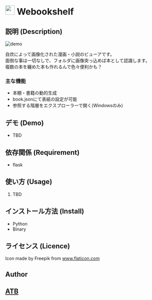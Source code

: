 # <img src="https://raw.githubusercontent.com/ATB-K/Webookshelf/master/static/system/images/bookshelf.ico" width="30"> Webookshelf

## 説明 (Description)
![demo](https://raw.githubusercontent.com/ATB-K/Webookshelf/doc/image/do_image.gif)

自炊によって画像化された漫画・小説のビューアです。<br>
面倒な事は一切なしで、フォルダに画像突っ込めば本として認識します。<br>
複数の本を纏めた本も作れるんで色々便利かも？

### 主な機能
- 本棚・書籍の動的生成
- book.jsonにて表紙の設定が可能
- 参照する階層をエクスプローラーで開く(Windowsのみ)

## デモ (Demo)
- TBD

## 依存関係 (Requirement)

- flask

## 使い方 (Usage)

1. TBD

## インストール方法 (Install)

- Python
- Binary

## ライセンス (Licence)

Icon made by Freepik from www.flaticon.com

## Author

## [ATB](https://github.com/ATB-K)
